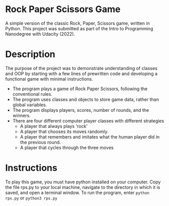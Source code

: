 # Rock Paper Scissors Game

A simple version of the classic Rock, Paper, Scissors game, written in Python. This project was submitted as part of the Intro to Programming Nanodegree with Udacity (2022).

# Description

The purpose of the project was to demonstrate understanding of classes and OOP by starting with a few lines of prewritten code and developing a functional game with minimal instructions.

- The program plays a game of Rock Paper Scissors, following the conventional rules.
- The program uses classes and objects to store game data, rather than global variables.
- The program displays players, scores, number of rounds, and the winners.
- There are four different computer player classes with different strategies
  - A player that always plays 'rock'
  - A player that chooses its moves randomly.
  - A player that remembers and imitates what the human player did in the previous round.
  - A player that cycles through the three moves

# Instructions

To play this game, you must have python installed on your computer. Copy the file rps.py to your local machine, navigate to the directory in which it is saved, and open a terminal window. To run the program, enter `python rps.py` or `python3 rps.py`
